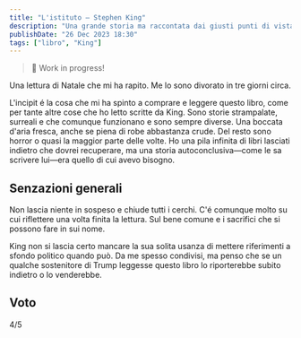 ```yaml
---
title: "L'istituto — Stephen King"
description: "Una grande storia ma raccontata dai giusti punti di vista."
publishDate: "26 Dec 2023 18:30"
tags: ["libro", "King"]
---
```


> 👷 Work in progress!

Una lettura di Natale che mi ha rapito.
Me lo sono divorato in tre giorni circa.

L'incipit é la cosa che mi ha spinto a comprare e leggere questo libro, come per tante altre cose che ho letto scritte da King.
Sono storie strampalate, surreali e che comunque funzionano e sono sempre diverse.
Una boccata d'aria fresca, anche se piena di robe abbastanza crude. Del resto sono horror o quasi la maggior parte delle volte.
Ho una pila infinita di libri lasciati indietro che dovrei recuperare, ma una storia autoconclusiva—come le sa scrivere lui—era quello di cui avevo bisogno.

## Senzazioni generali

Non lascia niente in sospeso e chiude tutti i cerchi.
C'é comunque molto su cui riflettere una volta finita la lettura.
Sul bene comune e i sacrifici che si possono fare in sui nome.

King non si lascia certo mancare la sua solita usanza di mettere riferimenti a sfondo politico quando può.
Da me spesso condivisi, ma penso che se un qualche sostenitore di Trump leggesse questo libro lo riporterebbe subito indietro o lo venderebbe.

## Voto

4/5
